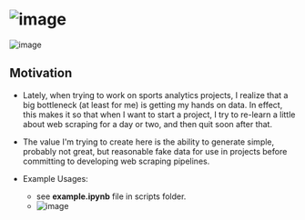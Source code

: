 # ![image](https://github.com/JKolodny/SportFaker/assets/24982246/203c5b92-3bbb-496f-b330-c1d5d2dd30b8)


![image](https://github.com/JKolodny/SportFaker/assets/24982246/04998275-a11c-4eda-813e-c9f7399ce871)

## Motivation

* Lately, when trying to work on sports analytics projects, I realize that a big
bottleneck (at least for me) is getting my hands on data. In effect, this makes it so that when I want to start a project, I try to re-learn a little about web scraping for a day or two, and then quit soon after that. 

* The value I'm trying to create here is the ability to generate simple, probably not great, but reasonable fake data for use in projects before committing to developing web scraping pipelines.

* Example Usages:
    * see __example.ipynb__ file in scripts folder.
    * ![image](https://github.com/JKolodny/SportFaker/assets/24982246/6578c484-5247-41e9-9d7f-9cd22233bb80)





